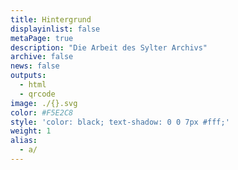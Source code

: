```yaml
---
title: Hintergrund
displayinlist: false
metaPage: true
description: "Die Arbeit des Sylter Archivs"
archive: false
news: false
outputs:
  - html
  - qrcode
image: ./{}.svg
color: #F5E2C8
style: 'color: black; text-shadow: 0 0 7px #fff;'
weight: 1
alias:
  - a/
---
```

